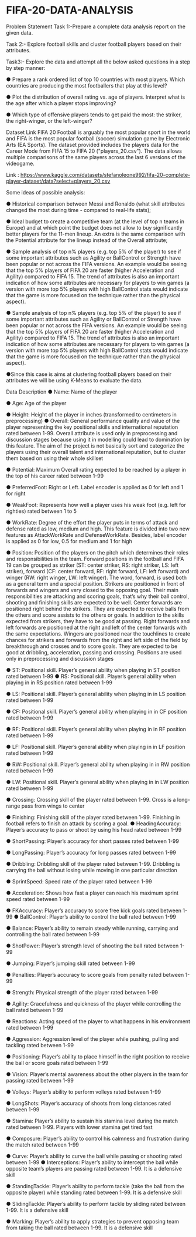 # FIFA-20-DATA-ANALYSIS
Problem Statement
Task 1:-Prepare a complete data analysis report on the given data.

Task 2:- Explore football skills and cluster football players based on their attributes.

Task3:- Explore the data and attempt all the below asked questions in a step by step manner:

● Prepare a rank ordered list of top 10 countries with most players. Which countries are producing the most footballers that play at this level?

● Plot the distribution of overall rating vs. age of players. Interpret what is the age after which a player stops improving?

● Which type of offensive players tends to get paid the most: the striker, the right-winger, or the left-winger?

Dataset Link
FIFA 20 Football is arguably the most popular sport in the world and FIFA is the most popular football (soccer) simulation game by Electronic Arts (EA Sports). The dataset provided includes the players data for the Career Mode from FIFA 15 to FIFA 20 ("players_20.csv"). The data allows multiple comparisons of the same players across the last 6 versions of the videogame.

Link : https://www.kaggle.com/datasets/stefanoleone992/fifa-20-complete-player-dataset/data?select=players_20.csv

Some ideas of possible analysis:

● Historical comparison between Messi and Ronaldo (what skill attributes changed the most during time - compared to real-life stats);

● Ideal budget to create a competitive team (at the level of top n teams in Europe) and at which point the budget does not allow to buy significantly better players for the 11-men lineup. An extra is the same comparison with the Potential attribute for the lineup instead of the Overall attribute;

● Sample analysis of top n% players (e.g. top 5% of the player) to see if some important attributes such as Agility or BallControl or Strength have been popular or not across the FIFA versions. An example would be seeing that the top 5% players of FIFA 20 are faster (higher Acceleration and Agility) compared to FIFA 15. The trend of attributes is also an important indication of how some attributes are necessary for players to win games (a version with more top 5% players with high BallControl stats would indicate that the game is more focused on the technique rather than the physical aspect).

● Sample analysis of top n% players (e.g. top 5% of the player) to see if some important attributes such as Agility or BallControl or Strength have been popular or not across the FIFA versions. An example would be seeing that the top 5% players of FIFA 20 are faster (higher Acceleration and Agility) compared to FIFA 15. The trend of attributes is also an important indication of how some attributes are necessary for players to win games (a version with more top 5% players with high BallControl stats would indicate that the game is more focused on the technique rather than the physical aspect).

●Since this case is aims at clustering football players based on their attributes we will be using K-Means to evaluate the data.

Data Description
● Name: Name of the player

● Age: Age of the player

● Height: Height of the player in inches (transformed to centimeters in preprocessing)
● Overall: General performance quality and value of the player representing the key positional skills and international reputation rated between 1-99. Overall attribute is used only in preprocessing and discussion stages because using it in modelling could lead to domination by this feature. The aim of the project is not basically sort and categorize the players using their overall talent and international reputation, but to cluster them based on using their whole skillset

● Potential: Maximum Overall rating expected to be reached by a player in the top of his career rated between 1-99

● PreferredFoot: Right or Left. Label encoder is applied as 0 for left and 1 for right

● WeakFoot: Represents how well a player uses his weak foot (e.g. left for righties) rated between 1 to 5

● WorkRate: Degree of the effort the player puts in terms of attack and defense rated as low, medium and high. This feature is divided into two new features as AttackWorkRate and DefenseWorkRate. Besides, label encoder is applied as 0 for low, 0.5 for medium and 1 for high

● Position: Position of the players on the pitch which determines their roles and responsibilities in the team. Forward positions in the football and FIFA 19 can be grouped as striker (ST: center striker, RS: right striker, LS: left striker), forward (CF: center forward, RF: right forward, LF: left forward) and winger (RW: right winger, LW: left winger). The word, forward, is used both as a general term and a special position. Strikers are positioned in front of forwards and wingers and very closed to the opposing goal. Their main responsibilities are attacking and scoring goals, that’s why their ball control, shooting and finishing skills are expected to be well. Center forwards are positioned right behind the strikers. They are expected to receive balls from the others and score assists to the others or goals. In addition to the skills expected from strikers, they have to be good at passing. Right forwards and left forwards are positioned at the right and left of the center forwards with the same expectations. Wingers are positioned near the touchlines to create chances for strikers and forwards from the right and left side of the field by breakthrough and crosses and to score goals. They are expected to be good at dribbling, acceleration, passing and crossing. Positions are used only in preprocessing and discussion stages

● ST: Positional skill. Player’s general ability when playing in ST position rated between 1-99
● RS: Positional skill. Player’s general ability when playing in in RS position rated between 1-99

● LS: Positional skill. Player’s general ability when playing in in LS position rated between 1-99

● CF: Positional skill. Player’s general ability when playing in in CF position rated between 1-99

● RF: Positional skill. Player’s general ability when playing in in RF position rated between 1-99

● LF: Positional skill. Player’s general ability when playing in in LF position rated between 1-99

● RW: Positional skill. Player’s general ability when playing in in RW position rated between 1-99

● LW: Positional skill. Player’s general ability when playing in in LW position rated between 1-99

● Crossing: Crossing skill of the player rated between 1-99. Cross is a long-range pass from wings to center

● Finishing: Finishing skill of the player rated between 1-99. Finishing in football refers to finish an attack by scoring a goal. ● HeadingAccuracy: Player’s accuracy to pass or shoot by using his head rated between 1-99

● ShortPassing: Player’s accuracy for short passes rated between 1-99

● LongPassing: Player’s accuracy for long passes rated between 1-99

● Dribbling: Dribbling skill of the player rated between 1-99. Dribbling is carrying the ball without losing while moving in one particular direction

● SprintSpeed: Speed rate of the player rated between 1-99

● Acceleration: Shows how fast a player can reach his maximum sprint speed rated between 1-99

● FKAccuracy: Player’s accuracy to score free kick goals rated between 1-99
● BallControl: Player’s ability to control the ball rated between 1-99

● Balance: Player’s ability to remain steady while running, carrying and controlling the ball rated between 1-99

● ShotPower: Player’s strength level of shooting the ball rated between 1-99

● Jumping: Player’s jumping skill rated between 1-99

● Penalties: Player’s accuracy to score goals from penalty rated between 1-99

● Strength: Physical strength of the player rated between 1-99

● Agility: Gracefulness and quickness of the player while controlling the ball rated between 1-99

● Reactions: Acting speed of the player to what happens in his environment rated between 1-99

● Aggression: Aggression level of the player while pushing, pulling and tackling rated between 1-99

● Positioning: Player’s ability to place himself in the right position to receive the ball or score goals rated between 1-99

● Vision: Player’s mental awareness about the other players in the team for passing rated between 1-99

● Volleys: Player’s ability to perform volleys rated between 1-99

● LongShots: Player’s accuracy of shoots from long distances rated between 1-99

● Stamina: Player’s ability to sustain his stamina level during the match rated between 1-99. Players with lower stamina get tired fast

● Composure: Player’s ability to control his calmness and frustration during the match rated between 1-99

● Curve: Player’s ability to curve the ball while passing or shooting rated between 1-99
● Interceptions: Player’s ability to intercept the ball while opposite team’s players are passing rated between 1-99. It is a defensive skill

● StandingTackle: Player’s ability to perform tackle (take the ball from the opposite player) while standing rated between 1-99. It is a defensive skill

● SlidingTackle: Player’s ability to perform tackle by sliding rated between 1-99. It is a defensive skill

● Marking: Player’s ability to apply strategies to prevent opposing team from taking the ball rated between 1-99. It is a defensive skill

